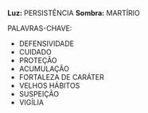 **Luz:** PERSISTÊNCIA
**Sombra:** MARTÍRIO

PALAVRAS-CHAVE:
- DEFENSIVIDADE
- CUIDADO
- PROTEÇÃO
- ACUMULAÇÃO
- FORTALEZA DE CARÁTER
- VELHOS HÁBITOS
- SUSPEIÇÃO
- VIGÍLIA